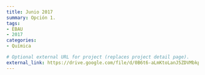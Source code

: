 ```yaml
---
title: Junio 2017
summary: Opción 1.
tags:
- EBAU
- 2017
categories:
- Química

# Optional external URL for project (replaces project detail page).
external_link: https://drive.google.com/file/d/0B6t6-aLmKtoLanJ5ZDVMbkp3VTA/view
---
```

